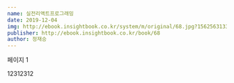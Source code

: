 ```yaml
---
name: 실전리액트프로그래밍
date: 2019-12-04
img: http://ebook.insightbook.co.kr/system/m/original/68.jpg?1562563133
publisher: http://ebook.insightbook.co.kr/book/68
author: 정재승
---
```


페이지 1

12312312
